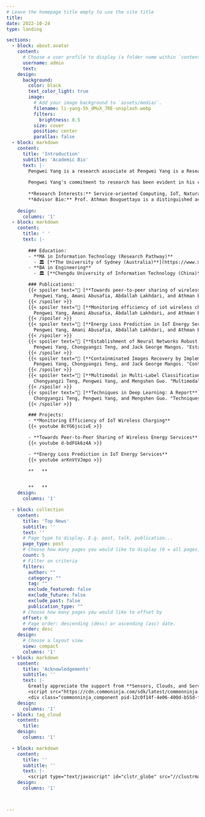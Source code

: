 ```yaml
---
# Leave the homepage title empty to use the site title
title:
date: 2022-10-24
type: landing

sections:
  - block: about.avatar
    content:
      # Choose a user profile to display (a folder name within `content/authors/`)
      username: admin
      text: 
    design:
      background:
        color: black
        text_color_light: true
        image:
          # Add your image background to `assets/media/`.
          filename: li-yang-5h_dMuX_7RE-unsplash.webp
          filters:
            brightness: 0.5
          size: cover
          position: center
          parallax: false
  - block: markdown
    content:
      title: 'Introduction'
      subtitle: 'Academic Bio'
      text: |-
        Pengwei Yang is a research associate at Pengwei Yang is a Research Master Student under the supervision of Prof. Athman Bouguettaya in the School of Computer Science at the University of Sydney, with a strong interdisciplinary background in Computer Science and Electronic Information Science. As a researcher in the Sensors, Clouds, and Services Lab at the University of Sydney, Pengwei's work explores various facets of computer science, including Crowdsourcing, Service Computing, Deep Learning, and Trustworthy Machine Learning. 
        
        Pengwei Yang's commitment to research has been evident in his contributions to the field. He has successfully published a demo paper at the International Conference on Service-Oriented Computing (ICSOC, Core A) and another demo paper at the IEEE International Conference on Pervasive Computing and Communications (PerCom, Core A*). Furthermore, Pengwei has a full research paper accepted by the IEEE International Conference on Web Services (ICWS, Core A), which is a significant achievement in his field of research. He is currently planning to expand upon his research and submit an extended version to the IEEE Transactions on Services Computing (TSC), a prestigious journal in the area of service computing. Pengwei Yang's academic journey reflects his passion for computer science and a dedication to making an impact in his field.
        
        **Research Interests:** Service-oriented Computing, IoT, Natural Language Processing, Deep Learning, Trustworthy Machine Learning
        **Advisor Bio:** Prof. Athman Bouguettaya is a distinguished academic in the field of computer science. He is Professor and former Head of School of Computer Science at The University of Sydney, NSW, Australia. His impressive accomplishments as a scholar and researcher have garnered him various prestigious awards and designations, such as IEEE Fellow, IEEE Computer Society Distinguished Scientist, ACM Distinguished Scientist, ACM Distinguished Speaker, and WISE Fellow. He is serving as the Vice-Chair of the 2023 IEEE Computer Society Fellow Evaluating Committee.
        
    design:
      columns: '1'
  - block: markdown
    content:
      title: ' '
      text: |-
    
        ### Education:
        - **MA in Information Technology (Research Pathway)**
          - 🏛 [**The University of Sydney (Australia)**](https://www.sydney.edu.au/)
        - **BA in Engineering**
          - 🏛 [**Chengdu University of Information Technology (China)**](https://open.ieee.org/partners/chengdu-university-of-information-technology/)

        ### Publications:
        {{< spoiler text="📄 [**Towards peer-to-peer sharing of wireless energy services**](https://link.springer.com/chapter/10.1007/978-3-031-26507-5_38)" >}}
          Pengwei Yang, Amani Abusafia, Abdallah Lakhdari, and Athman Bouguettaya. "Towards peer-to-peer sharing of wireless energy services." *International Conference on Service-Oriented Computing*. Cham: Springer Nature Switzerland, 2022.
        {{< /spoiler >}}
        {{< spoiler text="📄 [**Monitoring efficiency of iot wireless charging**](https://ieeexplore.ieee.org/abstract/document/10150276)" >}}
          Pengwei Yang, Amani Abusafia, Abdallah Lakhdari, and Athman Bouguettaya. "Monitoring efficiency of iot wireless charging." *2023 IEEE International Conference on Pervasive Computing and Communications Workshops and other Affiliated Events (PerCom Workshops)*. IEEE, 2023.
        {{< /spoiler >}}
        {{< spoiler text="📄 [**Energy Loss Prediction in IoT Energy Services**](https://arxiv.org/abs/2305.10238)" >}}
          Pengwei Yang, Amani Abusafia, Abdallah Lakhdari, and Athman Bouguettaya. "Energy Loss Prediction in IoT Energy Services." *2023 IEEE International Conference on Web Services (ICWS)*. IEEE, 2023.
        {{< /spoiler >}}
        {{< spoiler text="📄 [**Establishment of Neural Networks Robust to Label Noise**](https://arxiv.org/abs/2211.15279v3)" >}}
          Pengwei Yang, Chongyangzi Teng, and Jack George Mangos. "Establishment of Neural Networks Robust to Label Noise." *arXiv preprint arXiv:2211.15279* (2022).
        {{< /spoiler >}}
        {{< spoiler text="📄 [**Containminated Images Recovery by Implementing Non-negative Matrix Factorisation**](https://arxiv.org/abs/2211.04247v4)" >}}
          Pengwei Yang, Chongyangzi Teng, and Jack George Mangos. "Containminated Images Recovery by Implementing Non-negative Matrix Factorisation." *arXiv preprint arXiv:2211.04247* (2022).
        {{< /spoiler >}}
        {{< spoiler text="📄 [**Multimodal in Multi-Label Classification: A Report**](https://www.researchgate.net/publication/371473901_Multimodal_in_Multi-Label_Classification_A_Report)" >}}
          Chongyangzi Teng, Pengwei Yang, and Mengshen Guo. "Multimodal in Multi-Label Classification: A Report."
        {{< /spoiler >}}
        {{< spoiler text="📄 [**Techniques in Deep Learning: A Report**](https://www.researchgate.net/publication/370277982_Techniques_in_Deep_Learning_A_Report)" >}}
          Chongyangzi Teng, Pengwei Yang, and Mengshen Guo. "Techniques in Deep Learning: A Report."
        {{< /spoiler >}}

        ### Projects:
        - **Monitoring Efficiency of IoT Wireless Charging**
        {{< youtube 8cYG6jscivE >}}

        - **Towards Peer-to-Peer Sharing of Wireless Energy Services**
        {{< youtube d-bdFGk6z4A >}}

        - **Energy Loss Prediction in IoT Energy Services**
        {{< youtube arKnVtVJmpo >}}

        **   **


        **   ** 
    design:
      columns: '1'

  - block: collection
    content:
      title: 'Top News'
      subtitle: ''
      text: ''
      # Page type to display. E.g. post, talk, publication...
      page_type: post
      # Choose how many pages you would like to display (0 = all pages)
      count: 5
      # Filter on criteria
      filters:
        author: ""
        category: ""
        tag: ""
        exclude_featured: false
        exclude_future: false
        exclude_past: false
        publication_type: ""
      # Choose how many pages you would like to offset by
      offset: 0
      # Page order: descending (desc) or ascending (asc) date.
      order: desc
    design:
      # Choose a layout view
      view: compact
      columns: '1'
  - block: markdown
    content:
      title: 'Acknowledgements'
      subtitle: ''
      text: |-
        Greatly appreciate the support from **Sensors, Clouds, and Services Lab**, **Australian Research Council**, **IEEE Computer Society**, and **Commonwealth Scientific and Industrial Research Organisation**. The statements made herein are solely the responsibility of the author.
        <script src="https://cdn.commoninja.com/sdk/latest/commonninja.js" defer></script>
        <div class="commonninja_component pid-12c0f14f-4e06-400d-b55d-f755bdd5351b"></div>      
    design:
      columns: '1'
  - block: tag_cloud
    content:
      title: 
    design:
      columns: '1'

  - block: markdown
    content:
      title: ''
      subtitle: ''
      text: |-
        <script type="text/javascript" id="clstr_globe" src="//clustrmaps.com/globe.js?d=IPz9CHURQbIcxY1LcH-h8QSuFwl3DVHDYvYkveXsHqc"></script>
    design:
      columns: '1'       



---
```

